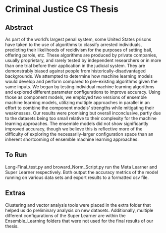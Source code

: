# Criminal Justice CS Thesis

## Abstract  ##
As part of the world’s largest penal system, some United States prisons have taken to the use of algorithms to classify arrested individuals, predicting their likelihoods of recidivism for the purposes of setting bail, offering parole, etc. These algorithms are produced by private companies, usually proprietary, and rarely tested by independent researchers or in more than one trial before their application in the judicial system. They are demonstrably biased against people from historically-disadvantaged backgrounds. We attempted to determine how machine learning models would develop and perform compared to pre-existing algorithms given the same inputs. 
We began by testing individual machine learning algorithms and explored different parameter configurations to improve accuracy. Using those as component models, we employed two versions of ensemble machine learning models, utilizing multiple approaches in parallel in an effort to combine the component models’ strengths while mitigating their weaknesses. Our results were promising but overall inconclusive, partly due to the datasets being too small relative to their complexity for the machine learning approaches. The ensemble models did not show significantly improved accuracy, though we believe this is reflective more of the difficulty of exploring the necessarily-larger configuration space than an inherent shortcoming of ensemble machine learning approaches.

## To Run ##
Long-Final_test.py and broward_Norm_Script.py run the Meta Learner and Super Learner respectively. Both output the accuracy metrics of the model running on various data sets and export results to a formatted csv file.

## Extras  ##
Clustering and vector analysis tools were placed in the extra folder that helped us do preliminary analysis on new datasets. Additionally, multiple different configurations of the Super Learner are within the Ensemble_Learning folders that were not used for the final results of our thesis. 
